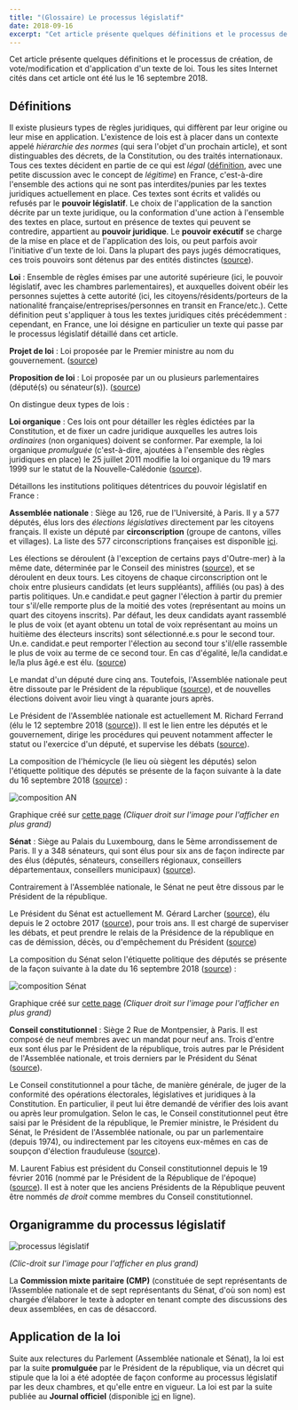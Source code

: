 ```yaml
---
title: "(Glossaire) Le processus législatif"
date: 2018-09-16
excerpt: "Cet article présente quelques définitions et le processus de création, de vote/modification et d'application d'un texte de loi."
---
```


Cet article présente quelques définitions et le processus de création, de vote/modification et d'application d'un texte de loi. Tous les sites Internet cités dans cet article ont été lus le 16 septembre 2018.

## Définitions

Il existe plusieurs types de règles juridiques, qui diffèrent par leur origine ou leur mise en application. L'existence de lois est à placer dans un contexte appelé *hiérarchie des normes* (qui sera l'objet d'un prochain article), et sont distinguables des décrets, de la Constitution, ou des traités internationaux. Tous ces textes décident en partie de ce qui est *légal* ([définition](https://www.universalis.fr/encyclopedie/legalite/), avec une petite discussion avec le concept de *légitime*) en France, c'est-à-dire l'ensemble des actions qui ne sont pas interdites/punies par les textes juridiques actuellement en place. Ces textes sont écrits et validés ou refusés par le **pouvoir législatif**. Le choix de l'application de la sanction décrite par un texte juridique, ou la conformation d'une action à l'ensemble des textes en place, surtout en présence de textes qui peuvent se contredire, appartient au **pouvoir juridique**. Le **pouvoir exécutif** se charge de la mise en place et de l'application des lois, ou peut parfois avoir l'initiative d'un texte de loi. Dans la plupart des pays jugés démocratiques, ces trois pouvoirs sont détenus par des entités distinctes ([source](http://www.vie-publique.fr/decouverte-institutions/institutions/approfondissements/separation-pouvoirs.html)).

**Loi** : Ensemble de règles émises par une autorité supérieure (ici, le pouvoir législatif, avec les chambres parlementaires), et auxquelles doivent obéir les personnes sujettes à cette autorité (ici, les citoyens/résidents/porteurs de la nationalité française/entreprises/personnes en transit en France/etc.). Cette définition peut s'appliquer à tous les textes juridiques cités précédemment : cependant, en France, une loi désigne en particulier un texte qui passe par le processus législatif détaillé dans cet article.

**Projet de loi** : Loi proposée par le Premier ministre au nom du gouvernement. ([source](http://www.vie-publique.fr/th/glossaire/projet-loi.html))

**Proposition de loi** : Loi proposée par un ou plusieurs parlementaires (député(s) ou sénateur(s)). ([source](http://www.vie-publique.fr/th/glossaire/proposition-loi.html))

On distingue deux types de lois :

**Loi organique** : Ces lois ont pour détailler les règles édictées par la Constitution, et de fixer un cadre juridique auxquelles les autres lois *ordinaires* (non organiques) doivent se conformer. Par exemple, la loi organique *promulguée* (c'est-à-dire, ajoutées à l'ensemble des règles juridiques en place) le 25 juillet 2011 modifie la loi organique du 19 mars 1999 sur le statut de la Nouvelle-Calédonie ([source](http://www.vie-publique.fr/actualite/panorama/texte-vote/loi-organique-du-25-juillet-2011-modifiant-article-121-loi-organique-no-99-209-du-19-mars-1999-relative-nouvelle-caledonie.html)).

Détaillons les institutions politiques détentrices du pouvoir législatif en France :

**Assemblée nationale** : Siège au 126, rue de l'Université, à Paris. Il y a 577 députés, élus lors des *élections législatives* directement par les citoyens français. Il existe un député par **circonscription** (groupe de cantons, villes et villages). La liste des 577 circonscriptions françaises est disponible [ici](https://www.legifrance.gouv.fr/affichCode.do;jsessionid=4BD0BA66D192172D1D1CDCC399786A89.tpdila10v_2?idSectionTA=LEGISCTA000006115471&cidTexte=LEGITEXT000006070239&dateTexte=20170516). 

Les élections se déroulent (à l'exception de certains pays d'Outre-mer) à la même date, déterminée par le Conseil des ministres ([source](http://www2.assemblee-nationale.fr/qui/elections-legislatives-des-11-et-18-juin-2017#node_39089)), et se déroulent en deux tours. Les citoyens de chaque circonscription ont le choix entre plusieurs candidats (et leurs suppléants), affiliés (ou pas) à des partis politiques. Un.e candidat.e peut gagner l'élection à partir du premier tour s'il/elle remporte plus de la moitié des votes (représentant au moins un quart des citoyens inscrits). Par défaut, les deux candidats ayant rassemblé le plus de voix (et ayant obtenu un total de voix représentant au moins un huitième des électeurs inscrits) sont sélectionné.e.s pour le second tour. Un.e. candidat.e peut remporter l'élection au second tour s'il/elle rassemble le plus de voix au terme de ce second tour. En cas d'égalité, le/la candidat.e le/la plus âgé.e est élu. ([source](http://www2.assemblee-nationale.fr/qui/elections-legislatives-des-11-et-18-juin-2017/elections-legislatives-mode-d-emploi#node_39091))

Le mandat d'un député dure cinq ans. Toutefois, l'Assemblée nationale peut être dissoute par le Président de la république ([source](http://www.vie-publique.fr/questions/dissolution-assemblee-nationale-arme-presidentielle.html)), et de nouvelles élections doivent avoir lieu vingt à quarante jours après.

Le Président de l'Assemblée nationale est actuellement M. Richard Ferrand (élu le 12 septembre 2018 ([source](http://presidence.assemblee-nationale.fr/actualites/election-du-president-de-l-assemblee-nationale))). Il est le lien entre les députés et le gouvernement, dirige les procédures qui peuvent notamment affecter le statut ou l'exercice d'un député, et supervise les débats ([source](http://www2.assemblee-nationale.fr/decouvrir-l-assemblee/role-et-pouvoirs-de-l-assemblee-nationale/les-organes-de-l-assemblee-nationale/le-president-de-l-assemblee-nationale)).

La composition de l'hémicycle (le lieu où siègent les députés) selon l'étiquette politique des députés se présente de la façon suivante à la date du 16 septembre 2018 ([source](http://www2.assemblee-nationale.fr/qui/recherche-d-un-depute-par-son-nom/modifications-a-la-composition-des-groupes)) : 

![composition AN](/images/dossiers/legislatif/composition-AN.png)

Graphique créé sur [cette page](https://www.chartgo.com/index_fr.jsp) *(Cliquer droit sur l'image pour l'afficher en plus grand)*

**Sénat** : Siège au Palais du Luxembourg, dans le 5ème arrondissement de Paris. Il y a 348 sénateurs, qui sont élus pour six ans de façon indirecte par des élus (députés, sénateurs, conseillers régionaux, conseillers départementaux, conseillers municipaux) ([source](http://www.senat.fr/role/senate.html)). 

Contrairement à l'Assemblée nationale, le Sénat ne peut être dissous par le Président de la république.

Le Président du Sénat est actuellement M. Gérard Larcher ([source](https://www.senat.fr/presidence/)), élu depuis le 2 octobre 2017 ([source](http://www.senat.fr/espace_presse/actualites/201709/election_du_president_du_president_du_senat.html)), pour trois ans. Il est chargé de superviser les débats, et peut prendre le relais de la Présidence de la république en cas de démission, décès, ou d'empêchement du Président ([source](https://www.senat.fr/role/orga.html#president))

La composition du Sénat selon l'étiquette politique des députés se présente de la façon suivante à la date du 16 septembre 2018 ([source](http://www.senat.fr/senateurs/grp.html)) : 

![composition Sénat](/images/dossiers/legislatif/composition-senat.png)

Graphique créé sur [cette page](https://www.chartgo.com/index_fr.jsp) *(Cliquer droit sur l'image pour l'afficher en plus grand)*

**Conseil constitutionnel** : Siège 2 Rue de Montpensier, à Paris. Il est composé de neuf membres avec un mandat pour neuf ans. Trois d'entre eux sont élus par le Président de la république, trois autres par le Président de l'Assemblée nationale, et trois derniers par le Président du Sénat ([source](https://www.conseil-constitutionnel.fr/le-conseil-constitutionnel)).

Le Conseil constitutionnel a pour tâche, de manière générale, de juger de la conformité des opérations électorales, législatives et juridiques à la Constitution. En particulier, il peut lui être demandé de vérifier des lois avant ou après leur promulgation. Selon le cas, le Conseil constitutionnel peut être saisi par le Président de la république, le Premier ministre, le Président du Sénat, le Président de l'Assemblée nationale, ou par un parlementaire (depuis 1974), ou indirectement par les citoyens eux-mêmes en cas de soupçon d'élection frauduleuse ([source](https://www.conseil-constitutionnel.fr/le-conseil-constitutionnel/comment-saisir-le-conseil-constitutionnel)).

M. Laurent Fabius est président du Conseil constitutionnel depuis le 19 février 2016 (nommé par le Président de la République de l'époque) ([source](https://www.conseil-constitutionnel.fr/les-membres)). Il est à noter que les anciens Présidents de la République peuvent être nommés *de droit* comme membres du Conseil constitutionnel.

## Organigramme du processus législatif

![processus législatif](/images/dossiers/legislatif/organigramme-legislatif.png)

*(Clic-droit sur l'image pour l'afficher en plus grand)*

La **Commission mixte paritaire (CMP)** (constituée de sept représentants de l’Assemblée nationale et de sept représentants du Sénat, d'où son nom) est chargée d’élaborer le texte à adopter en tenant compte des discussions des deux assemblées, en cas de désaccord.

## Application de la loi

Suite aux relectures du Parlement (Assemblée nationale et Sénat), la loi est par la suite **promulguée** par le Président de la république, via un décret qui stipule que la loi a été adoptée de façon conforme au processus législatif par les deux chambres, et qu'elle entre en vigueur. La loi est par la suite publiée au **Journal officiel** (disponible [ici](http://www.journal-officiel.gouv.fr/) en ligne).
